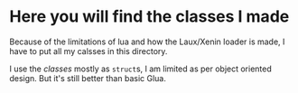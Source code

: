# Here you will find the classes I made

Because of the limitations of lua and how the Laux/Xenin loader is made, I have to put all my calsses in this directory.

I use the *classes* mostly as `struct`s, I am limited as per object oriented design.
But it's still better than basic Glua.
